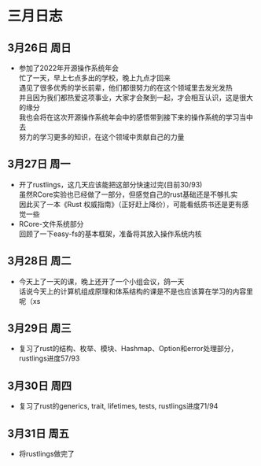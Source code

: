 # 三月日志
## 3月26日 周日
+ 参加了2022年开源操作系统年会
<br> 忙了一天，早上七点多出的学校，晚上九点才回来
<br> 遇见了很多优秀的学长前辈，他们都很努力的在这个领域里去发光发热
<br> 并且因为我们都热爱这项事业，大家才会聚到一起，才会相互认识，这是很大的缘分
<br> 我也会将在这次开源操作系统年会中的感悟带到接下来的操作系统的学习当中去
<br> 努力的学习更多的知识，在这个领域中贡献自己的力量
## 3月27日 周一
+ 开了rustlings，这几天应该能把这部分快速过完(目前30/93)
<br> 虽然RCore实验也已经做了一部分，但感觉自己的rust基础还是不够扎实
<br> 因此买了一本《Rust 权威指南》（正好赶上降价），可能看纸质书还是更有感觉一些
+ RCore-文件系统部分
<br> 回顾了一下easy-fs的基本框架，准备将其放入操作系统内核
## 3月28日 周二
+ 今天上了一天的课，晚上还开了一个小组会议，鸽一天
<br> 话说今天上的计算机组成原理和体系结构的课是不是也应该算在学习的内容里呢（xs
## 3月29日 周三
+ 复习了rust的结构、枚举、模块、Hashmap、Option和error处理部分，rustlings进度57/93 
## 3月30日 周四
+ 复习了rust的generics, trait, lifetimes, tests, rustlings进度71/94 
## 3月31日 周五
+ 将rustlings做完了
